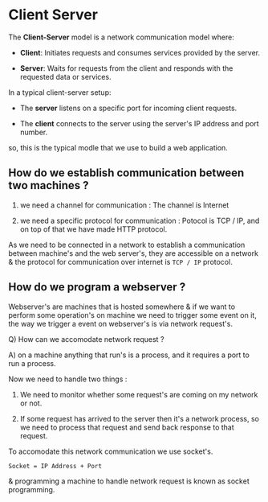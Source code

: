 # Client Server

The **Client-Server** model is a network communication model where:

- **Client**: Initiates requests and consumes services provided by the server.

- **Server**: Waits for requests from the client and responds with the requested data or services.

In a typical client-server setup:

- The **server** listens on a specific port for incoming client requests.

- The **client** connects to the server using the server's IP address and port number.

so, this is the typical modle that we use to build a web application.

## How do we establish communication between two machines ?

1. we need a channel for communication : The channel is Internet

2. we need a specific protocol for communication : Potocol is TCP / IP, and on top of that we have made HTTP protocol.

As we need to be connected in a network to establish a communication between machine's and the web server's, they are accessible on a network & the protocol for communication over internet is `TCP / IP` protocol.

## How do we program a webserver ?

Webserver's are machines that is hosted somewhere & if we want to perform some operation's on machine we need to trigger some event on it, the way we trigger a event on webserver's is via network request's.

Q) How can we accomodate network request ?

A) on a machine anything that run's is a process, and it requires a port to run a process.

Now we need to handle two things :

1. We need to monitor whether some request's are coming on my network or not.

2. If some request has arrived to the server then it's a network process, so we need to process that request and send back response to that request.

To accomodate this network communication we use socket's.

` Socket = IP Address + Port `

& programming a machine to handle network request is known as socket programming.